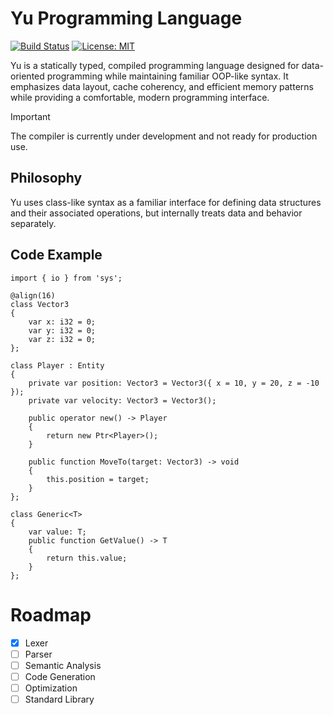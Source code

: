 # Yu Programming Language

[![Build Status](https://github.com/yuminaa/yu-lang/actions/workflows/workflow.yml/badge.svg)](https://github.com/yuminaa/yu-lang/actions)
[![License: MIT](https://img.shields.io/badge/License-MIT-yellow.svg)](https://opensource.org/licenses/MIT)

Yu is a statically typed, compiled programming language designed for data-oriented programming while maintaining
familiar OOP-like syntax. It emphasizes data layout, cache coherency, and efficient memory patterns while providing a
comfortable, modern programming interface.

> [!IMPORTANT]
> The compiler is currently under development and not ready for production use.

## Philosophy

Yu uses class-like syntax as a familiar interface for defining data structures and their associated operations, but
internally treats data and behavior separately.

## Code Example

```yu
import { io } from 'sys'; 

@align(16)
class Vector3
{
    var x: i32 = 0;
    var y: i32 = 0;
    var z: i32 = 0;
};

class Player : Entity
{
    private var position: Vector3 = Vector3({ x = 10, y = 20, z = -10 });
    private var velocity: Vector3 = Vector3();
    
    public operator new() -> Player 
    {
        return new Ptr<Player>();
    }
    
    public function MoveTo(target: Vector3) -> void 
    {
        this.position = target;
    }
};

class Generic<T>
{
    var value: T;
    public function GetValue() -> T 
    {
        return this.value;
    }
};
```

# Roadmap

- [X] Lexer
- [ ] Parser
- [ ] Semantic Analysis
- [ ] Code Generation
- [ ] Optimization
- [ ] Standard Library